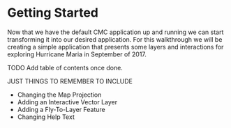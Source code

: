 # Getting Started

Now that we have the default CMC application up and running we can start transforming it into our desired application. For this walkthrough we will be creating a simple application that presents some layers and interactions for exploring Hurricane Maria in September of 2017.

TODO Add table of contents once done.

JUST THINGS TO REMEMBER TO INCLUDE

* Changing the Map Projection
* Adding an Interactive Vector Layer
* Adding a Fly-To-Layer Feature
* Changing Help Text



